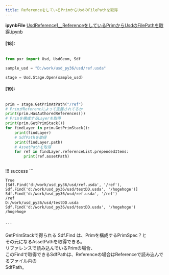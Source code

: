 ```yaml
---
title: ReferenceをしているPrimからUsdのFilePathを取得
---
```

**ipynbFile** [UsdReference1__ReferenceをしているPrimからUsdのFilePathを取得.ipynb](https://github.com/fereria/reincarnation_tech/blob/master/notebooks/USD/UsdReference1__ReferenceをしているPrimからUsdのFilePathを取得.ipynb)
#### [18]:


```python

from pxr import Usd, UsdGeom, Sdf

sample_usd = "D:/work/usd_py36/usd/ref.usda"

stage = Usd.Stage.Open(sample_usd)

```


#### [19]:


```python

prim = stage.GetPrimAtPath("/ref")
# PrimがReferencによって定義されてるか
print(prim.HasAuthoredReferences())
# Primを構成するLayerを取得
print(prim.GetPrimStack())
for findLayer in prim.GetPrimStack():
    print(findLayer)
    # SdfPathを取得
    print(findLayer.path)
    # AssetPathを取得
    for ref in findLayer.referenceList.prependedItems:
        print(ref.assetPath)
        
```

!!! success
    ```

    True
    [Sdf.Find('d:/work/usd_py36/usd/ref.usda', '/ref'), Sdf.Find('d:/work/usd_py36/usd/testDD.usda', '/hogehoge')]
    Sdf.Find('d:/work/usd_py36/usd/ref.usda', '/ref')
    /ref
    D:/work/usd_py36/usd/testDD.usda
    Sdf.Find('d:/work/usd_py36/usd/testDD.usda', '/hogehoge')
    /hogehoge
    

    ```

GetPrimStackで得られる Sdf.Find は、Primを構成するPrimSpec？と  
その元になるAssetPathを取得できる。  
リファレンスで読み込んでいるPrimの場合、  
このFindで取得できるSdfPathは、Referenceの場合はReferenceで読み込んでるファイル内の  
SdfPath。  